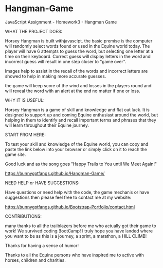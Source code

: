 # Hangman-Game
JavaScript Assignment - Homework3 - Hangman Game


WHAT THE PROJECT DOES:

Horsey Hangman is built withjavascipt. the basic premise is the computer will randomly select words found or used in the Equine world today. The player will have 6 attempts to guess the word, but selecting one letter at a time on their keyboard. Correct guess will display letters in the word and incorrect guess will result in one step closer to "game over".

Images help to assist in the recall of the words and incorrect letters are showed to help in making more accurate guesses.

the game will keep score of the wind and losses in the players round and will reveal the word with an alert at the end no matter if one or loss.


WHY IT IS USEFUL:

Horsey Hangman is a game of skill and knowledge and flat out luck. It is designed to support up and coming Equine enthusiast around the world, but helping in them to identify and recall important terms and phrases that they will learn throughout their Equine journey.

START FROM HERE: 

To test your skill and knowledge of the Equine world, you can copy and paste the link below into your browser or simply click on it to reach the game site. 

Good luck and as the song goes "Happy Trails to You until We Meet Again!"

https://bunnygotfangs.github.io/Hangman-Game/

NEED HELP or HAVE SUGGESTIONS:

Have questions or need help with the code, the game mechanis or have suggestions then please feel free to contact me at my website:

https://bunnygotfangs.github.io/Bootstrap-Portfolio/contact.html

CONTRIBUTIONS:

many thanks to all the trailblazers before me who actually got their game to work! We survived coding BootCamp! I truly hope you have landed where you want to be as this is a journey, a sprint, a marathon, a HILL CLIMB! 

Thanks for having a sense of humor!

Thanks to all the Equine persons who have inspired me to active with horses, children and charities.